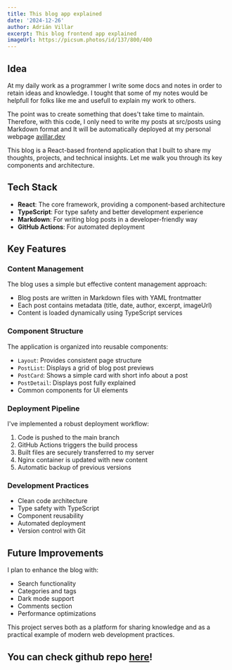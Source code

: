 ```yaml
---
title: This blog app explained 
date: '2024-12-26'
author: Adrián Villar
excerpt: This blog frontend app explained
imageUrl: https://picsum.photos/id/137/800/400
---
```


## Idea

At my daily work as a programmer I write some docs and notes in order to retain ideas and knowledge. I tought that some of my notes would be helpfull for folks like me and usefull to explain my work to others.

The point was to create something that does't take time to maintain. Therefore, with this code, I only need to write my posts at src/posts using Markdown format and It will be automatically deployed at my personal webpage [avillar.dev](https://avillar.dev)

This blog is a React-based frontend application that I built to share my thoughts, projects, and technical insights. Let me walk you through its key components and architecture.

## Tech Stack
- **React**: The core framework, providing a component-based architecture
- **TypeScript**: For type safety and better development experience
- **Markdown**: For writing blog posts in a developer-friendly way
- **GitHub Actions**: For automated deployment

## Key Features

### Content Management
The blog uses a simple but effective content management approach:
- Blog posts are written in Markdown files with YAML frontmatter
- Each post contains metadata (title, date, author, excerpt, imageUrl)
- Content is loaded dynamically using TypeScript services

### Component Structure
The application is organized into reusable components:
- `Layout`: Provides consistent page structure
- `PostList`: Displays a grid of blog post previews
- `PostCard`: Shows a simple card with short info about a post
- `PostDetail`: Displays post fully explained
- Common components for UI elements

### Deployment Pipeline
I've implemented a robust deployment workflow:
1. Code is pushed to the main branch
2. GitHub Actions triggers the build process
3. Built files are securely transferred to my server
4. Nginx container is updated with new content
5. Automatic backup of previous versions

### Development Practices
- Clean code architecture
- Type safety with TypeScript
- Component reusability
- Automated deployment
- Version control with Git

## Future Improvements
I plan to enhance the blog with:
- Search functionality
- Categories and tags
- Dark mode support
- Comments section
- Performance optimizations

This project serves both as a platform for sharing knowledge and as a practical example of modern web development practices.

## You can check github repo [here](https://github.com/ralliv/personal-front)!